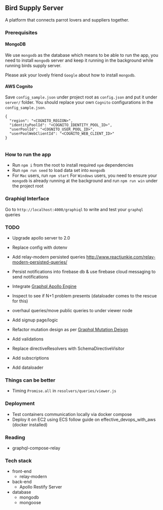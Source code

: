 ## Bird Supply Server

A platform that connects parrot lovers and suppliers together.

### Prerequisites

#### MongoDB
We use `mongodb` as the database which means to be able to run the app, you need to install `mongodb` server and keep it running in the background while running birds supply server.

Please ask your lovely friend `Google` about how to install `mongodb`.

#### AWS Cognito
Save `config_sample.json` under project root as `config.json` and put it under `server/` folder.
You should replace your own `Cognito` configurations in the `config_sample.json`.
```
{
  "region": "<COGNITO_REGION>",
  "identityPoolId": "<COGNITO_IDENTITY_POOL_ID>",
  "userPoolId": "<COGNITO_USER_POOL_ID>",
  "userPoolWebClientId": "<COGNITO_WEB_CLIENT_ID>"
}


```

### How to run the app
* Run `npm i` from the root to install required `npm` dependencies
* Run `npm run seed` to load data set into `mongodb`
* For `Mac` users, run `npm start`
  For `Windows` users, you need to ensure your `mongodb` is already running at the background and run `npm run win` under the project root

### Graphiql Interface
Go to `http://localhost:4000/graphiql` to write and test your `graphql` queries

### TODO
 * Upgrade apollo server to 2.0
 * Replace config with dotenv
 * Add relay-modern persisted queries http://www.reactjunkie.com/relay-modern-persisted-queries/
 * Persist notifications into firebase db & use firebase cloud messaging to send notifications
 * Integrate [Graphql Apollo Engine](#https://www.apollographql.com/engine/)
 * Inspect to see if N+1 problem presents (dataloader comes to the rescue for this)
 * overhaul queries/move public queries to under viewer node

 * Add signup page/logic
 * Refactor mutation design as per [Graphql Mutation Deisgn](https://techblog.commercetools.com/modeling-graphql-mutations-52d4369f73b1)
 * Add validations
 * Replace directiveResolvers with SchemaDirectiveVisitor
 * Add subscriptions
 * Add dataloader

### Things can be better
 * Timing `Promise.all` in `resolvers/queries/viewer.js`

### Deployment
 * Test containers communication locally via docker compose
 * Deploy it on EC2 using ECS follow guide on effective_devops_with_aws (docker installed)

### Reading
 * graphql-compose-relay

### Tech stack
  * front-end
    * relay-modern
  * back-end
    * Apollo Restify Server
  * database
    * mongodb
    * mongoose


